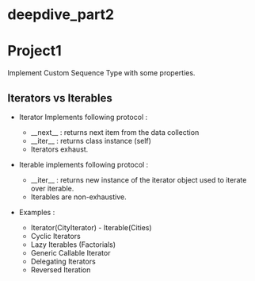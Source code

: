 # deepdive_part2

# Project1
Implement Custom Sequence Type with some properties. 

## Iterators vs Iterables

- Iterator Implements following protocol :
    - \_\_next\_\_  : returns next item from the data collection
    - \_\_iter\_\_  : returns class instance (self)
    - Iterators exhaust.
    
- Iterable implements following protocol : 
    - \_\_iter\_\_ : returns new instance of the iterator object used to iterate over iterable.
    - Iterables are non-exhaustive.
    
- Examples :
    - Iterator(CityIterator) - Iterable(Cities)
    - Cyclic Iterators
    - Lazy Iterables (Factorials)
    - Generic Callable Iterator
    - Delegating Iterators
    - Reversed Iteration
